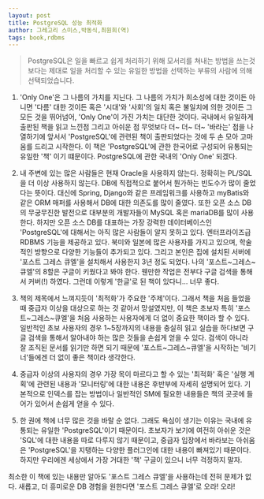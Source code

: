 ```yaml
---
layout: post
title: PostgreSQL 성능 최적화
author: 그레고리 스미스,박동식,최원희(역)
tags: book,rdbms
---
```


> PostgreSQL은 일을 빠르고 쉽게 처리하기 위해 모서리를 쳐내는 방법을 쓰는것보다는 제대로 일을 처리할 수 있는 유일한 방법을 선택하는 부류의 사람에 의해 선택되었습니다.

1. 'Only One'은 그 나름의 가치를 지닌다. 그 나름의 가치가 희소성에 대한 것이든 아니면 '다름' 대한 것이든 혹은 '시대'와 '사회'의 일치 혹은 불일치에 의한 것이든 그 모든 것을 뛰어넘어,  'Only One'이 가진 가치는 대단한 것이다. 국내에서 유일하게 출판된 책을 읽고 느낀점 그리고 아쉬운 점 무엇보다 더~ 더~ 더~ '바라는' 점을 나열하기에 앞서서 'PostgreSQL'에 관련된 책이 출판되었다는 것에 두 손 모아 고마움를 드리고 시작한다. 이 책은 'PostgreSQL'에 관한 한국어로 구성되어 유통되는 유일한 '책' 이기 떄문이다. PostgreSQL에 관한 국내의 'Only One' 되겠다.

2. 내 주변에 있는 많은 사람들은 현재 Oracle을 사용하지 않는다. 정확히는 PL/SQL을 더 이상 사용하지 않는다. DB에 직접적으로 붙어서 뭔가하는 빈도수가 많이 줄었다는 뜻이다. 대신에 Spring, Django와 같은 프레임워크를 사용하고 myBatis와 같은 ORM 매퍼를 사용해서 DB에 대한 의존도를 많이 줄였다. 또한 오픈 소스 DB의 무궁무진한 발전으로 대부분의 개발자들이 MySQL 혹은 mariaDB를 많이 사용한다. 하지만 오픈 소스 DB를 대표하는 가장 강력한 데이터베이스인 'PostgreSQL'에 대해서는 아직 많은 사람들이 알지 못하고 있다. 엔터프라이즈급 RDBMS 기능을 제공하고 있다. 북미와 일본에 많은 사용자를 가지고 있으며, 학술적인 방향으로 다양한 기능들이 추가되고 있다. 그리고 본인은 집에 설치된 서버에 '포스트 그레스 큐엘'을 설치해서 사용한지 3년 정도 되었다. 나의 '포스트~그레스~큐엘'의 8할은 구글이 키웠다고 봐야 한다. 웬만한 작업은 전부다 구글 검색을 통해서 커버(!) 하였다. 그런데 이렇게 '한글'로 된 책이 있다니... 너무 좋다.

3. 책의 제목에서 느껴지듯이 '최적화'가 주요한 '주제'이다. 그래서 책을 처음 들었을 때 중급자 이상을 대상으로 하는 것 같아서 망설였지만, 이 책은 초보자 특히 '포스트~그레스~큐엘'을 처음 사용하는 사용자에게 더 없이 중요한 책이라 할 수 있다. 일반적인 초보 사용자의 경우 1~5장까지의 내용을 충실히 읽고 실습을 하다보면 구글 검색을 통해서 알아내야 하는 많은 것들을 손쉽게 얻을 수 있다. 검색이 아니라 잘 조직된 문서를 읽기만 하면 되기 때문에 '포스트~그레스~큐엘'을 시작하는 '비기너'들에겐 더 없이 좋은 책이라 생각한다.

4. 중급자 이상의 사용자의 경우 가장 목이 마르다고 할 수 있는 '최적화' 혹은 '실행 계획'에 관련된 내용과 '모니터링'에 대한 내용은 후반부에 자세히 설명되어 있다. 기본적으로 인덱스를 잡는 방법이나 일반적인 SM에 필요한 내용들은 책의 곳곳에 들어가 있어서 손쉽게 얻을 수 있다.

5. 한 권에 책에 너무 많은 것을 바랄 순 없다. 그래도 욕심이 생기는 이유는 국내에 유통되는 유일한 'PostgreSQL'이기 때문이다. 초보자가 보기에 여전히 아쉬운 것은 'SQL'에 대한 내용을 따로 다루지 않기 때문이고, 중급자 입장에서 바라보는 아쉬움은 'PostgreSQL'을 지탱하는 다양한 플러그인에 대한 내용이 빠져있기 때문이다. 하지만 우리에겐 세상에서 가장 거대한 '책' 구글이 있으니 너무 걱정하지 말자.

최소한 이 책에 있는 내용만 알아도 '포스트 그레스 큐엘'을 사용하는데 전혀 문제가 없다. 새롭고, 더 흥미로운 DB 경험을 원한다면 '포스트 그레스 큐엘'로 오라! 오라!

